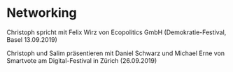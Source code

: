 # Networking

Christoph spricht mit Felix Wirz von Ecopolitics GmbH (Demokratie-Festival, Basel 13.09.2019)

Christoph und Salim präsentieren mit Daniel Schwarz und Michael Erne von Smartvote am Digital-Festival in Zürich (26.09.2019)
